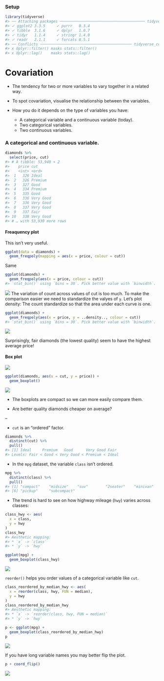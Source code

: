 
### Setup

``` r
library(tidyverse)
#> ── Attaching packages ─────────────────────────────────────── tidyverse 1.3.1 ──
#> ✓ ggplot2 3.3.5     ✓ purrr   0.3.4
#> ✓ tibble  3.1.6     ✓ dplyr   1.0.7
#> ✓ tidyr   1.1.4     ✓ stringr 1.4.0
#> ✓ readr   2.1.1     ✓ forcats 0.5.1
#> ── Conflicts ────────────────────────────────────────── tidyverse_conflicts() ──
#> x dplyr::filter() masks stats::filter()
#> x dplyr::lag()    masks stats::lag()
```

# Covariation

-   The tendency for two or more variables to vary together in a related
    way.

-   To spot covariation, visualise the relationship between the
    variables.

-   How you do it depends on the type of variables you have:

    -   A categorical variable and a continuous variable (today).
    -   Two categorical variables.
    -   Two continuous variables.

### A categorical and continuous variable.

``` r
diamonds %>% 
  select(price, cut)
#> # A tibble: 53,940 × 2
#>    price cut      
#>    <int> <ord>    
#>  1   326 Ideal    
#>  2   326 Premium  
#>  3   327 Good     
#>  4   334 Premium  
#>  5   335 Good     
#>  6   336 Very Good
#>  7   336 Very Good
#>  8   337 Very Good
#>  9   337 Fair     
#> 10   338 Very Good
#> # … with 53,930 more rows
```

#### Freaquency plot

This isn’t very useful.

``` r
ggplot(data = diamonds) + 
  geom_freqpoly(mapping = aes(x = price, colour = cut))
```

Same

``` r
ggplot(diamonds) + 
  geom_freqpoly(aes(x = price, colour = cut))
#> `stat_bin()` using `bins = 30`. Pick better value with `binwidth`.
```

![](README_files/figure-gfm/unnamed-chunk-3-1.png)<!-- --> The variation
of count across values of cut is too much. To make the comparison easier
we need to standardize the valyes of `y`. Let’s plot density: The count
standardize so that the area under each curve is one.

``` r
ggplot(diamonds) + 
  geom_freqpoly(aes(x = price, y = ..density.., colour = cut))
#> `stat_bin()` using `bins = 30`. Pick better value with `binwidth`.
```

![](README_files/figure-gfm/unnamed-chunk-4-1.png)<!-- -->

Surprisingly, fair diamonds (the lowest quality) seem to have the
highest average price!

#### Box plot

![](eda-boxplot.png)

``` r
ggplot(diamonds, aes(x = cut, y = price)) +
  geom_boxplot()
```

![](README_files/figure-gfm/unnamed-chunk-5-1.png)<!-- -->

-   The boxplots are compact so we can more easily compare them.

-   Are better quality diamonds cheaper on average?

–

-   `cut` is an “ordered” factor.

``` r
diamonds %>% 
  distinct(cut) %>% 
  pull()
#> [1] Ideal     Premium   Good      Very Good Fair     
#> Levels: Fair < Good < Very Good < Premium < Ideal
```

-   In the `mpg` dataset, the variable `class` isn’t ordered.

``` r
mpg %>% 
  distinct(class) %>% 
  pull()
#> [1] "compact"    "midsize"    "suv"        "2seater"    "minivan"   
#> [6] "pickup"     "subcompact"
```

-   The trend is hard to see on how highway mileage (`hwy`) varies
    across classes:

``` r
class_hwy <- aes(
  x = class,
  y = hwy
)
class_hwy
#> Aesthetic mapping: 
#> * `x` -> `class`
#> * `y` -> `hwy`
```

``` r
ggplot(mpg) +
  geom_boxplot(class_hwy)
```

![](README_files/figure-gfm/unnamed-chunk-9-1.png)<!-- -->

`reorder()` helps you order values of a categorical variable like `cut`.

``` r
class_reordered_by_median_hwy <- aes(
  x = reorder(class, hwy, FUN = median),
  y = hwy
)
class_reordered_by_median_hwy
#> Aesthetic mapping: 
#> * `x` -> `reorder(class, hwy, FUN = median)`
#> * `y` -> `hwy`
```

``` r
p <- ggplot(mpg) +
  geom_boxplot(class_reordered_by_median_hwy)
p
```

![](README_files/figure-gfm/unnamed-chunk-11-1.png)<!-- -->

If you have long variable names you may better flip the plot.

``` r
p + coord_flip()
```

![](README_files/figure-gfm/unnamed-chunk-12-1.png)<!-- -->
